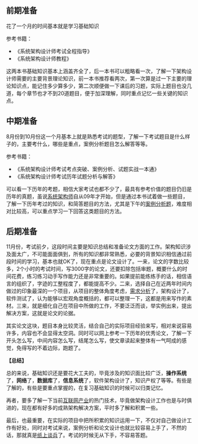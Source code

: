 ## 前期准备

  
花了一个月的时间基本就是学习基础知识

参考书籍：  
- 《系统架构设计师考试全程指导》
- 《系统架构设计师教程》

这两本书基础知识基本上涵盖齐全了，后一本书可以粗略看一次，了解一下架构设计师需要的主要背景理论知识，前一本书推荐看两次，第一次算是过一下主要的理论知识点，能记住多少算多少，第二次顺便做一下课后的习题，实际上题目也没几道，每个章节也才不到20道题目，便于加深理解，同时重点记忆一些关键的知识点。

## 中期准备

8月份到10月份这一个月基本上就是熟悉考试的题型，了解一下考试题目是什么样子的，主要考什么，哪些是重点，案例分析题目怎么解答等等。
  
参考书籍：
- 《系统架构设计师考试考点突破、案例分析、试题实战一本通》
- 《系统架构设计师考试历年试题分析与解答》

可以看一下历年的考题，相信大家考试也都不少了，最具有参考价值的题目仍旧是历年的真题，虽说[系统架构师](https://www.zhihu.com/search?q=%E7%B3%BB%E7%BB%9F%E6%9E%B6%E6%9E%84%E5%B8%88&search_source=Entity&hybrid_search_source=Entity&hybrid_search_extra=%7B%22sourceType%22%3A%22answer%22%2C%22sourceId%22%3A744847619%7D)自从09年才开始，但是通过本书试着做一些题目，了解一下历年考过的知识，和简答题目的方法，尤其是下午的[案例分析题](https://www.zhihu.com/search?q=%E6%A1%88%E4%BE%8B%E5%88%86%E6%9E%90%E9%A2%98&search_source=Entity&hybrid_search_source=Entity&hybrid_search_extra=%7B%22sourceType%22%3A%22answer%22%2C%22sourceId%22%3A744847619%7D)，难度相对比较高，可以重点学习一下回答这类题目的方法。

## 后期准备

  
11月份，考试前夕，这段时间主要是知识总结和准备论文方面的工作。架构知识涉及面太广，不可能面面俱到，所有的知识都非常熟悉，必要的背景知识相信通过前段时间的学习，基本也就OK了，现在重点是论文设计了。一来，论文的字数比较多，2个小时的考试时间，写3000字的论文，还要扣除包括审题，概要什么的时间花费，练习练习动手写作能力还是非常重要的。如果提前能练练手的话，相信语言的组织了，字迹的工整程度了，都能提高不少。二来，选择自己在近两年时间内做过的印象最深的一个项目，从项目的整体角度考虑，[需求分析](https://www.zhihu.com/search?q=%E9%9C%80%E6%B1%82%E5%88%86%E6%9E%90&search_source=Entity&hybrid_search_source=Entity&hybrid_search_extra=%7B%22sourceType%22%3A%22answer%22%2C%22sourceId%22%3A744847619%7D)了，架构设计了，软件测试了，认为能够以宏观角度概括的，都可以整理一下，这都是用来写作的素材。三来，就是细化自己在项目中所做的工作，不要泛泛而谈，举实例出来，提出解决方案，这就是论文的论据。

  
其实论文这块，题目本身比较灵活，结合自己的实际项目经验来写，相对来说容易许多，内容也不会显得太空洞。同时可以网上参考一下历年的优秀论文，了解一下开头怎么写，中间内容怎么写，结尾怎么写，使文章读起来整体有一气呵成的感觉，免得写的不着边际，跑题了。


**【总结】**

  
总的来说，基础知识还是要花大工夫的，毕竟涉及的知识面比较广泛，**操作系统**了，**网络**了，**数据库**了，**信息系统**了，软件架构设计了，知识产权了等等。有些是了解的，有些是要重点掌握的，在复习基础知识的时候可以归类记忆。

  
再者，要多了解一下当前[互联网产业](https://www.zhihu.com/search?q=%E4%BA%92%E8%81%94%E7%BD%91%E4%BA%A7%E4%B8%9A&search_source=Entity&hybrid_search_source=Entity&hybrid_search_extra=%7B%22sourceType%22%3A%22answer%22%2C%22sourceId%22%3A744847619%7D)的热门技术，毕竟做架构设计工作也是与时俱进的，现在都有好多的成熟架构解决方案，平时多了解和积累一些。

  
最后，也最重要，在实际的项目中把所积累的知识运用一下，不仅对自己做设计工作有好处，同时对考试来说，案例分析和论文设计也就比较容易上手了，不然的话，那就真是[纸上谈兵](https://www.zhihu.com/search?q=%E7%BA%B8%E4%B8%8A%E8%B0%88%E5%85%B5&search_source=Entity&hybrid_search_source=Entity&hybrid_search_extra=%7B%22sourceType%22%3A%22answer%22%2C%22sourceId%22%3A744847619%7D)了。考试的时候无从下手，不容易答题。
